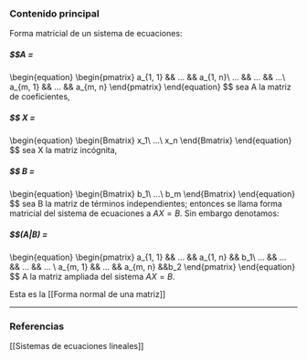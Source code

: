 ### Contenido principal

Forma matricial de un sistema de ecuaciones:
##### $$A =
\begin{equation}
	\begin{pmatrix}
		a_{1, 1} && ... && a_{1, n}\\
		... && ... && ...\\
		a_{m, 1} && ... && a_{m, n}
	\end{pmatrix}
\end{equation}
$$
sea A la matriz de coeficientes,
##### $$ X =
\begin{equation}
	\begin{Bmatrix}
		x_1\\
		...\\
		x_n
	\end{Bmatrix}
\end{equation}
$$
sea X la matriz incógnita,
##### $$ B =
\begin{equation}
	\begin{Bmatrix}
		b_1\\
		...\\
		b_m
	\end{Bmatrix}
\end{equation}
$$
sea B la matriz de términos independientes; entonces se llama forma matricial del sistema de ecuaciones a $AX=B$. Sin embargo denotamos:
##### $$(A|B) =
\begin{equation}
	\begin{pmatrix}
		a_{1, 1} && ... && a_{1, n} && b_1\\
		... && ... && ... && ... \\
		a_{m, 1} && ... && a_{m, n} &&b_2
	\end{pmatrix}
\end{equation}
$$
A la matriz ampliada del sistema $AX = B$.

Esta es la [[Forma normal de una matriz]]

--- 
### Referencias
[[Sistemas de ecuaciones lineales]]